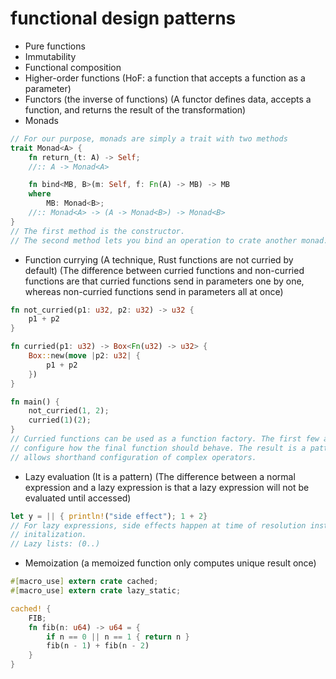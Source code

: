 # functional design patterns
- Pure functions
- Immutability
- Functional composition
- Higher-order functions (HoF: a function that accepts a function as a parameter)
- Functors (the inverse of functions)
  (A functor defines data, accepts a function, and returns the result of the transformation)
- Monads
```rust
// For our purpose, monads are simply a trait with two methods
trait Monad<A> {
    fn return_(t: A) -> Self;
    //:: A -> Monad<A>

    fn bind<MB, B>(m: Self, f: Fn(A) -> MB) -> MB
    where
        MB: Monad<B>;
    //:: Monad<A> -> (A -> Monad<B>) -> Monad<B>
}
// The first method is the constructor.
// The second method lets you bind an operation to crate another monad.
```
- Function currying (A technique, Rust functions are not curried by default)
  (The difference between curried functions and non-curried functions are that
   curried functions send in parameters one by one, whereas non-curried functions
   send in parameters all at once)
```rust
fn not_curried(p1: u32, p2: u32) -> u32 {
    p1 + p2
}

fn curried(p1: u32) -> Box<Fn(u32) -> u32> {
    Box::new(move |p2: u32| {
        p1 + p2
    })
}

fn main() {
    not_curried(1, 2);
    curried(1)(2);
}
// Curried functions can be used as a function factory. The first few arguments
// configure how the final function should behave. The result is a pattern that
// allows shorthand configuration of complex operators.
```
- Lazy evaluation (It is a pattern)
  (The difference between a normal expression and a lazy expression is that a
   lazy expression will not be evaluated until accessed)
```rust
let y = || { println!("side effect"); 1 + 2}
// For lazy expressions, side effects happen at time of resolution instead of at
// initalization.
// Lazy lists: (0..)
```
- Memoization (a memoized function only computes unique result once)
```rust
#[macro_use] extern crate cached;
#[macro_use] extern crate lazy_static;

cached! {
    FIB;
    fn fib(n: u64) -> u64 = {
        if n == 0 || n == 1 { return n }
        fib(n - 1) + fib(n - 2)
    }
}
```
